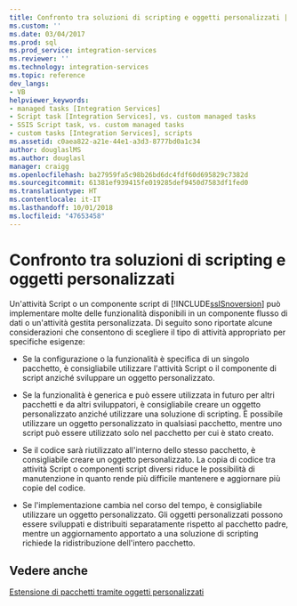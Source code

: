 ```yaml
---
title: Confronto tra soluzioni di scripting e oggetti personalizzati | Microsoft Docs
ms.custom: ''
ms.date: 03/04/2017
ms.prod: sql
ms.prod_service: integration-services
ms.reviewer: ''
ms.technology: integration-services
ms.topic: reference
dev_langs:
- VB
helpviewer_keywords:
- managed tasks [Integration Services]
- Script task [Integration Services], vs. custom managed tasks
- SSIS Script task, vs. custom managed tasks
- custom tasks [Integration Services], scripts
ms.assetid: c0aea822-a21e-44e1-a3d3-8777bd0a1c34
author: douglaslMS
ms.author: douglasl
manager: craigg
ms.openlocfilehash: ba27959fa5c98b26bd6dc4fdf60d695829c7382d
ms.sourcegitcommit: 61381ef939415fe019285def9450d7583df1fed0
ms.translationtype: HT
ms.contentlocale: it-IT
ms.lasthandoff: 10/01/2018
ms.locfileid: "47653458"
---
```

# <a name="comparing-scripting-solutions-and-custom-objects"></a>Confronto tra soluzioni di scripting e oggetti personalizzati
  Un'attività Script o un componente script di [!INCLUDE[ssISnoversion](../../includes/ssisnoversion-md.md)] può implementare molte delle funzionalità disponibili in un componente flusso di dati o un'attività gestita personalizzata. Di seguito sono riportate alcune considerazioni che consentono di scegliere il tipo di attività appropriato per specifiche esigenze:  
  
-   Se la configurazione o la funzionalità è specifica di un singolo pacchetto, è consigliabile utilizzare l'attività Script o il componente di script anziché sviluppare un oggetto personalizzato.  
  
-   Se la funzionalità è generica e può essere utilizzata in futuro per altri pacchetti e da altri sviluppatori, è consigliabile creare un oggetto personalizzato anziché utilizzare una soluzione di scripting. È possibile utilizzare un oggetto personalizzato in qualsiasi pacchetto, mentre uno script può essere utilizzato solo nel pacchetto per cui è stato creato.  
  
-   Se il codice sarà riutilizzato all'interno dello stesso pacchetto, è consigliabile creare un oggetto personalizzato. La copia di codice tra attività Script o componenti script diversi riduce le possibilità di manutenzione in quanto rende più difficile mantenere e aggiornare più copie del codice.  
  
-   Se l'implementazione cambia nel corso del tempo, è consigliabile utilizzare un oggetto personalizzato. Gli oggetti personalizzati possono essere sviluppati e distribuiti separatamente rispetto al pacchetto padre, mentre un aggiornamento apportato a una soluzione di scripting richiede la ridistribuzione dell'intero pacchetto.  
  
## <a name="see-also"></a>Vedere anche  
 [Estensione di pacchetti tramite oggetti personalizzati](../../integration-services/extending-packages-custom-objects/extending-packages-with-custom-objects.md)  
  
  
